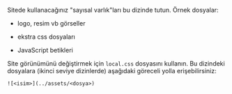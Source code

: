 Sitede kullanacağınız "sayısal varlık"ları bu dizinde tutun.  Örnek dosyalar:

- logo, resim vb görseller

- ekstra css dosyaları

- JavaScript betikleri

Site görünümünü değiştirmek için `local.css` dosyasını kullanın.  Bu dizindeki
dosyalara (ikinci seviye dizinlerde) aşağıdaki göreceli yolla erişebilirsiniz:

	![<isim>](../assets/<dosya>)
